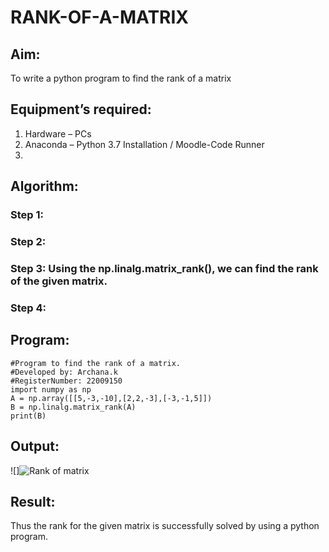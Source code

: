 # RANK-OF-A-MATRIX
## Aim:
To write a python program to find the rank of a matrix

## Equipment’s required:
1. 	Hardware – PCs
2. 	Anaconda – Python 3.7 Installation / Moodle-Code Runner
3. 	
## Algorithm:
### Step 1: 
### Step 2: 
### Step 3: Using the np.linalg.matrix_rank(), we can find the rank of the given matrix.
### Step 4:

## Program:
```
#Program to find the rank of a matrix.
#Developed by: Archana.k 
#RegisterNumber: 22009150
import numpy as np
A = np.array([[5,-3,-10],[2,2,-3],[-3,-1,5]])
B = np.linalg.matrix_rank(A)
print(B)
```
## Output:
![]![Rank of matrix](https://user-images.githubusercontent.com/118708624/210082431-d5438b30-2ab4-421a-95b8-a719b8bc989f.png)
## Result:
Thus the rank for the given matrix is successfully solved by  using a python program.

